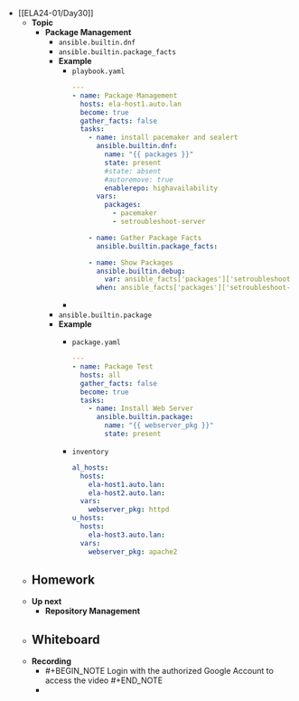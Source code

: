 - [[ELA24-01/Day30]]
	- **Topic**
		- **Package Management**
			- `ansible.builtin.dnf`
			- `ansible.builtin.package_facts`
			- **Example**
				- `playbook.yaml`
				  ```yaml
				  ---
				  - name: Package Management
				    hosts: ela-host1.auto.lan
				    become: true
				    gather_facts: false
				    tasks:
				      - name: install pacemaker and sealert
				        ansible.builtin.dnf:
				          name: "{{ packages }}"
				          state: present
				          #state: absent
				          #autoremove: true
				          enablerepo: highavailability
				        vars:
				          packages:
				            - pacemaker
				            - setroubleshoot-server
				  
				      - name: Gather Package Facts
				        ansible.builtin.package_facts:
				  
				      - name: Show Packages
				        ansible.builtin.debug:
				          var: ansible_facts['packages']['setroubleshoot-server']
				        when: ansible_facts['packages']['setroubleshoot-server'][0]['version'] >= '3.3.32'
				  ```
				-
			- `ansible.builtin.package`
			- **Example**
				- `package.yaml`
				  
				  ```yaml
				  ---
				  - name: Package Test
				    hosts: all
				    gather_facts: false
				    become: true
				    tasks:
				      - name: Install Web Server
				        ansible.builtin.package:
				          name: "{{ webserver_pkg }}"
				          state: present
				  ```
				- `inventory`
				  
				  ```yaml
				  al_hosts:
				    hosts:
				      ela-host1.auto.lan:
				      ela-host2.auto.lan:
				    vars:
				      webserver_pkg: httpd
				  u_hosts:
				    hosts:
				      ela-host3.auto.lan:
				    vars:
				      webserver_pkg: apache2
				  ```
	- **Homework**
		-
	- **Up next**
		- **Repository Management**
	- **Whiteboard**
		-
	- **Recording**
		- #+BEGIN_NOTE
		  Login with the authorized Google Account to access the video
		  #+END_NOTE
		-